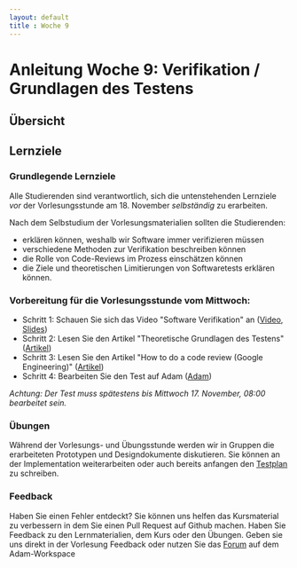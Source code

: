 ```yaml
---
layout: default
title : Woche 9
---
```

# Anleitung Woche 9: Verifikation / Grundlagen des Testens

## Übersicht



## Lernziele

### Grundlegende Lernziele

Alle Studierenden sind verantwortlich, sich die untenstehenden Lernziele *vor* der Vorlesungsstunde am 18. November *selbständig* zu erarbeiten.

Nach dem Selbstudium der Vorlesungsmaterialien sollten die Studierenden:
- erklären können, weshalb wir Software immer verifizieren müssen
- verschiedene Methoden zur Verifikation beschreiben können
- die Rolle von Code-Reviews im Prozess einschätzen können
- die Ziele und theoretischen Limitierungen von Softwaretests erklären können.

### Vorbereitung für die Vorlesungsstunde vom Mittwoch:

* Schritt 1: Schauen Sie sich das Video "Software Verifikation" an  ([Video](https://tube.switch.ch/videos/34477d35), [Slides](./slides/verification-overview.html))
* Schritt 2: Lesen Sie den Artikel "Theoretische Grundlagen des Testens" ([Artikel](./articles/testing-foundations.html))
* Schritt 3: Lesen Sie den Artikel "How to do a code review (Google Engineering)"  ([Artikel](https://google.github.io/eng-practices/review/reviewer/))
* Schritt 4: Bearbeiten Sie den Test auf Adam ([Adam](https://adam.unibas.ch/goto_adam_tst_1295794.html))

*Achtung: Der Test muss spätestens bis Mittwoch 17. November, 08:00 bearbeitet sein.*

### Übungen
Während der Vorlesungs- und Übungsstunde werden wir in Gruppen die erarbeiteten Prototypen und Designdokumente diskutieren.
Sie können an der Implementation weiterarbeiten oder auch bereits anfangen den [Testplan](../project/week10/exercises.html) zu schreiben.

### Feedback

Haben Sie einen Fehler entdeckt? Sie können uns helfen das Kursmaterial zu verbessern in dem Sie einen Pull Request auf Github machen.
Haben Sie Feedback zu den Lernmaterialien, dem Kurs oder den Übungen. Geben sie uns direkt in der Vorlesung Feedback oder nutzen Sie das [Forum](https://adam.unibas.ch/goto_adam_frm_1250178.html) auf dem Adam-Workspace